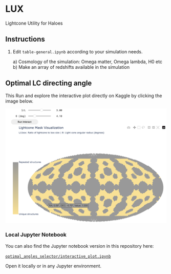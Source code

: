 # LUX
Lightcone Utility for Haloes

## Instructions

1) Edit `table-general.ipynb` according to your simulation needs.
    
    a) Cosmology of the simulation: Omega matter, Omega lambda, H0 etc  
    b) Make an array of redshifts available in the simulation



## Optimal LC directing angle  
This
Run and explore the interactive plot directly on Kaggle by clicking the image below.

[![Interactive Plot Screenshot](images/screenshot_interactive.png)](https://www.kaggle.com/code/sujatharamakrishnan/optimal-angle-selector/edit/run)


### Local Jupyter Notebook

You can also find the Jupyter notebook version in this repository here:

[`optimal_angles_selector/interactive_plot.ipynb`](optimal_angles_selector/interactive_plot.ipynb)

Open it locally or in any Jupyter environment.